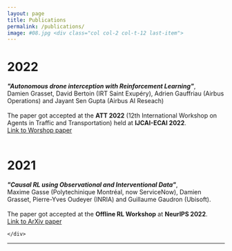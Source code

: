 ```yaml
---
layout: page
title: Publications
permalink: /publications/
image: #08.jpg <div class="col col-2 col-t-12 last-item">
---
```


<div class="publications">
  <div class="container">
    <div class="row">
      <div class="col col-2" >
          <h1 class="date">2022</h1>
      </div>
      <div class="col col-10">
        <div class="hero__image">
          <b><i>"Autonomous drone interception with Reinforcement Learning"</i></b>, <br>Damien Grasset, David Bertoin (IRT Saint Exupéry), Adrien Gauffriau (Airbus Operations) and Jayant Sen Gupta (Airbus AI Reseach)<br><br>
          The paper got accepted at the <b>ATT 2022</b> (12th International Workshop on Agents in Traffic and Transportation) held at <b>IJCAI-ECAI 2022</b>. <br>
          <a href="https://ceur-ws.org/Vol-3173/8.pdf">Link to Worshop paper</a><br><br>
        </div>
      </div>
      <div class="col col-2" >
          <h1 class="date">2021</h1>
      </div>
      <div class="col col-10">
        <div class="hero__image">
          <b><i>"Causal RL using Observational and Interventional Data"</i></b>, <br>Maxime Gasse (Polytechinique Montréal, now ServiceNow), Damien Grasset, Pierre-Yves Oudeyer (INRIA) and Guillaume Gaudron (Ubisoft).<br><br>
          The paper got accepted at the <b>Offline RL Workshop</b> at <b>NeurIPS 2022</b>. <br>
          <a href="https://arxiv.org/abs/2106.14421">Link to ArXiv paper</a>
        </div>
      </div>
      
    </div>
  </div>
</div>

***

<!--

{% highlight markdown %}
## Heading first level
### Heading second level
#### Heading third level
{% endhighlight %}

***

### Lists

#### Ordered list example:

1. Poutine drinking vinegar bitters.
2. Coloring book distillery fanny pack.
3. Venmo biodiesel gentrify enamel pin meditation.
4. Jean shorts shaman listicle pickled portland.
5. Salvia mumblecore brunch iPhone migas.

***

#### Unordered list example:

* Bitters semiotics vice thundercats synth.
* Literally cred narwhal bitters wayfarers.
* Kale chips chartreuse paleo tbh street art marfa.
* Mlkshk polaroid sriracha brooklyn.
* Pug you probably haven't heard of them air plant man bun.

{% highlight markdown %}
1. Order list item 1
2. Order list item 1

* Unordered list item 1
* Unordered list item 2
{% endhighlight %}

***

### Quotes

> Coming together is a beginning; keeping together is progress; working together is success. — Edward Everett Hale

***

### Syntax Highlighter

{% highlight js %}
  $('.top').click(function () {
    $('html, body').stop().animate({ scrollTop: 0 }, 'slow', 'swing');
  });
  $(window).scroll(function () {
    if ($(this).scrollTop() > $(window).height()) {
      $('.top').addClass("top-active");
    } else {
      $('.top').removeClass("top-active");
    };
  });
{% endhighlight %}

***

### Videos

<iframe src="https://www.youtube.com/embed/iWowJBRMtpc" frameborder="0" allowfullscreen></iframe>

***

### Images

![]({{site.baseurl}}/images/09.jpg)
*Backyard*

***

--> 
